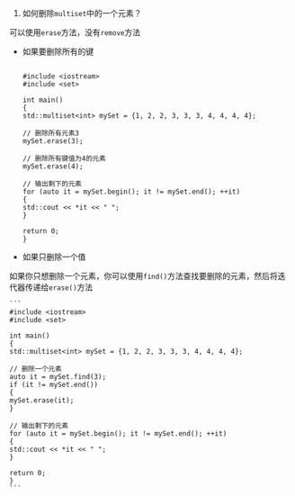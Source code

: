 1. 如何删除`multiset`中的一个元素？

可以使用`erase`方法，没有`remove`方法 

-  如果要删除所有的键

    ```

    #include <iostream>
    #include <set>

    int main()
    {
    std::multiset<int> mySet = {1, 2, 2, 3, 3, 3, 4, 4, 4, 4};

    // 删除所有元素3
    mySet.erase(3);

    // 删除所有键值为4的元素
    mySet.erase(4);

    // 输出剩下的元素
    for (auto it = mySet.begin(); it != mySet.end(); ++it)
    {
    std::cout << *it << " ";
    }

    return 0;
    }
    ```

- 如果只删除一个值

如果你只想删除一个元素，你可以使用`find()`方法查找要删除的元素，然后将迭代器传递给`erase()`方法

    ```
    #include <iostream>
    #include <set>

    int main()
    {
    std::multiset<int> mySet = {1, 2, 2, 3, 3, 3, 4, 4, 4, 4};

    // 删除一个元素
    auto it = mySet.find(3);
    if (it != mySet.end())
    {
    mySet.erase(it);
    }

    // 输出剩下的元素
    for (auto it = mySet.begin(); it != mySet.end(); ++it)
    {
    std::cout << *it << " ";
    }

    return 0;
    }
    ```
